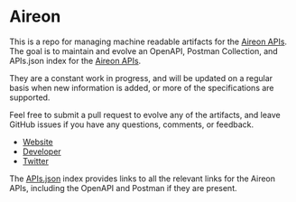 # AireonThis is a repo for managing machine readable artifacts for the [Aireon APIs](https://aireon.com). The goal is to maintain and evolve an OpenAPI, Postman Collection, and APIs.json index for the [Aireon APIs](https://aireon.com).They are a constant work in progress, and will be updated on a regular basis when new information is added, or more of the specifications are supported.Feel free to submit a pull request to evolve any of the artifacts, and leave GitHub issues if you have any questions, comments, or feedback.- [Website](https://aireon.com)- [Developer](https://aireon.com)- [Twitter](https://twitter.com/AireonLLC)The [APIs.json](https://github.com/api-evangelist/aireon/blob/master/apis.json) index provides links to all the relevant links for the Aireon APIs, including the OpenAPI and Postman if they are present.